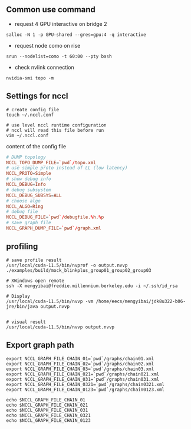 ## Common use command

* request 4 GPU interactive on bridge 2
```shell
salloc -N 1 -p GPU-shared --gres=gpu:4 -q interactive
```

* request node como on rise
```shell
srun --nodelist=como -t 60:00 --pty bash
```

* check nvlink connection
```shell
nvidia-smi topo -m
```

## Settings for nccl

```shell
# create config file
touch ~/.nccl.conf

# use level nccl runtime configuration
# nccl will read this file before run
vim ~/.nccl.conf
```

content of the config file
```conf
# DUMP topology
NCCL_TOPO_DUMP_FILE=`pwd`/topo.xml
# use simple proto instead of LL (low latency)
NCCL_PROTO=Simple
# show debug info
NCCL_DEBUG=Info
# debug subsystem
NCCL_DEBUG_SUBSYS=ALL
# choose algo
NCCL_ALGO=Ring
# debug file
NCCL_DEBUG_FILE=`pwd`/debugfile.%h.%p
# save graph file
NCCL_GRAPH_DUMP_FILE=`pwd`/graph.xml
```

## profiling
```shell
# save profile result
/usr/local/cuda-11.5/bin/nvprof -o output.nvvp ./examples/build/mock_blinkplus_group01_group02_group03

# XWindows open remote
ssh -X mengyibai@freddie.millennium.berkeley.edu -i ~/.ssh/id_rsa

# Display
/usr/local/cuda-11.5/bin/nvvp -vm /home/eecs/mengyibai/jdk8u322-b06-jre/bin/java output.nvvp


# visual result
/usr/local/cuda-11.5/bin/nvvp output.nvvp
```

## Export graph path
```shell
export NCCL_GRAPH_FILE_CHAIN_01=`pwd`/graphs/chain01.xml
export NCCL_GRAPH_FILE_CHAIN_02=`pwd`/graphs/chain02.xml
export NCCL_GRAPH_FILE_CHAIN_03=`pwd`/graphs/chain03.xml
export NCCL_GRAPH_FILE_CHAIN_021=`pwd`/graphs/chain021.xml
export NCCL_GRAPH_FILE_CHAIN_031=`pwd`/graphs/chain031.xml
export NCCL_GRAPH_FILE_CHAIN_0321=`pwd`/graphs/chain0321.xml
export NCCL_GRAPH_FILE_CHAIN_0123=`pwd`/graphs/chain0123.xml

echo $NCCL_GRAPH_FILE_CHAIN_01
echo $NCCL_GRAPH_FILE_CHAIN_021
echo $NCCL_GRAPH_FILE_CHAIN_031
echo $NCCL_GRAPH_FILE_CHAIN_0321
echo $NCCL_GRAPH_FILE_CHAIN_0123
```